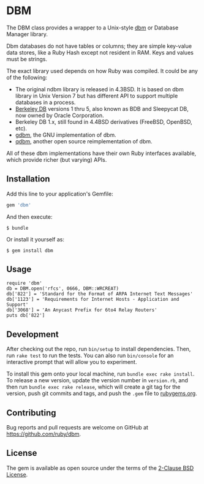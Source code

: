 # DBM

The DBM class provides a wrapper to a Unix-style [dbm](http://en.wikipedia.org/wiki/Dbm) or Database Manager library.

Dbm databases do not have tables or columns; they are simple key-value data stores, like a Ruby Hash except not resident in RAM. Keys and values must be strings.

The exact library used depends on how Ruby was compiled. It could be any of the following:

* The original ndbm library is released in 4.3BSD. It is based on dbm library in Unix Version 7 but has different API to support multiple databases in a process.
* [Berkeley DB](http://en.wikipedia.org/wiki/Berkeley_DB) versions 1 thru 5, also known as BDB and Sleepycat DB, now owned by Oracle Corporation.
* Berkeley DB 1.x, still found in 4.4BSD derivatives (FreeBSD, OpenBSD, etc).
* [gdbm](http://www.gnu.org/software/gdbm/), the GNU implementation of dbm.
* [qdbm](http://fallabs.com/qdbm/index.html), another open source reimplementation of dbm.

All of these dbm implementations have their own Ruby interfaces available, which provide richer (but varying) APIs.

## Installation

Add this line to your application's Gemfile:

```ruby
gem 'dbm'
```

And then execute:

    $ bundle

Or install it yourself as:

    $ gem install dbm

## Usage

```
require 'dbm'
db = DBM.open('rfcs', 0666, DBM::WRCREAT)
db['822'] = 'Standard for the Format of ARPA Internet Text Messages'
db['1123'] = 'Requirements for Internet Hosts - Application and Support'
db['3068'] = 'An Anycast Prefix for 6to4 Relay Routers'
puts db['822']
```

## Development

After checking out the repo, run `bin/setup` to install dependencies. Then, run `rake test` to run the tests. You can also run `bin/console` for an interactive prompt that will allow you to experiment.

To install this gem onto your local machine, run `bundle exec rake install`. To release a new version, update the version number in `version.rb`, and then run `bundle exec rake release`, which will create a git tag for the version, push git commits and tags, and push the `.gem` file to [rubygems.org](https://rubygems.org).

## Contributing

Bug reports and pull requests are welcome on GitHub at https://github.com/ruby/dbm.

## License

The gem is available as open source under the terms of the [2-Clause BSD License](https://opensource.org/licenses/BSD-2-Clause).
